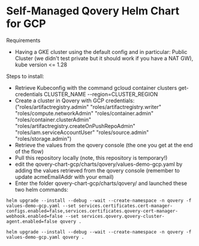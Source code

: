 # Self-Managed Qovery Helm Chart for GCP

Requirements 
- Having a GKE cluster using the default config and in particular: Public Cluster (we didn't test private but it should work if you have a NAT GW), kube version <= 1.28

Steps to install:
- Retrieve Kubeconfig with the command gcloud container clusters get-credentials CLUSTER_NAME --region=CLUSTER_REGION
- Create a cluster in Qovery with GCP credentials: ("roles/artifactregistry.admin" "roles/artifactregistry.writer" "roles/compute.networkAdmin" "roles/container.admin" "roles/container.clusterAdmin" "roles/artifactregistry.createOnPushRepoAdmin" "roles/iam.serviceAccountUser" "roles/source.admin" "roles/storage.admin")
- Retrieve the values from the qovery console (the one you get at the end of the flow)
- Pull this repository locally (note, this repository is temporary!)
- edit the qovery-chart-gcp/charts/qovery/values-demo-gcp.yaml by adding the values retrieved from the qovery console (remember to update acmeEmailAddr with your email)
- Enter the folder qovery-chart-gcp/charts/qovery/ and launched these two helm commands:

`helm upgrade --install --debug --wait --create-namespace -n qovery -f values-demo-gcp.yaml --set services.certificates.cert-manager-configs.enabled=false,services.certificates.qovery-cert-manager-webhook.enabled=false --set services.qovery.qovery-cluster-agent.enabled=false qovery .`

`helm upgrade --install --debug --wait --create-namespace -n qovery -f values-demo-gcp.yaml qovery .`
